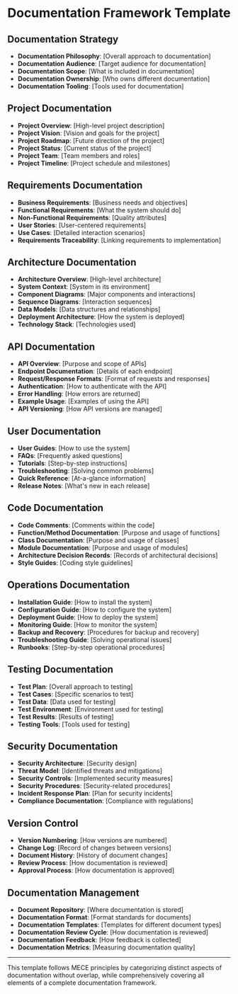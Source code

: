 # Documentation Framework Template

## Documentation Strategy
- **Documentation Philosophy**: [Overall approach to documentation]
- **Documentation Audience**: [Target audience for documentation]
- **Documentation Scope**: [What is included in documentation]
- **Documentation Ownership**: [Who owns different documentation]
- **Documentation Tooling**: [Tools used for documentation]

## Project Documentation
- **Project Overview**: [High-level project description]
- **Project Vision**: [Vision and goals for the project]
- **Project Roadmap**: [Future direction of the project]
- **Project Status**: [Current status of the project]
- **Project Team**: [Team members and roles]
- **Project Timeline**: [Project schedule and milestones]

## Requirements Documentation
- **Business Requirements**: [Business needs and objectives]
- **Functional Requirements**: [What the system should do]
- **Non-Functional Requirements**: [Quality attributes]
- **User Stories**: [User-centered requirements]
- **Use Cases**: [Detailed interaction scenarios]
- **Requirements Traceability**: [Linking requirements to implementation]

## Architecture Documentation
- **Architecture Overview**: [High-level architecture]
- **System Context**: [System in its environment]
- **Component Diagrams**: [Major components and interactions]
- **Sequence Diagrams**: [Interaction sequences]
- **Data Models**: [Data structures and relationships]
- **Deployment Architecture**: [How the system is deployed]
- **Technology Stack**: [Technologies used]

## API Documentation
- **API Overview**: [Purpose and scope of APIs]
- **Endpoint Documentation**: [Details of each endpoint]
- **Request/Response Formats**: [Format of requests and responses]
- **Authentication**: [How to authenticate with the API]
- **Error Handling**: [How errors are returned]
- **Example Usage**: [Examples of using the API]
- **API Versioning**: [How API versions are managed]

## User Documentation
- **User Guides**: [How to use the system]
- **FAQs**: [Frequently asked questions]
- **Tutorials**: [Step-by-step instructions]
- **Troubleshooting**: [Solving common problems]
- **Quick Reference**: [At-a-glance information]
- **Release Notes**: [What's new in each release]

## Code Documentation
- **Code Comments**: [Comments within the code]
- **Function/Method Documentation**: [Purpose and usage of functions]
- **Class Documentation**: [Purpose and usage of classes]
- **Module Documentation**: [Purpose and usage of modules]
- **Architecture Decision Records**: [Records of architectural decisions]
- **Style Guides**: [Coding style guidelines]

## Operations Documentation
- **Installation Guide**: [How to install the system]
- **Configuration Guide**: [How to configure the system]
- **Deployment Guide**: [How to deploy the system]
- **Monitoring Guide**: [How to monitor the system]
- **Backup and Recovery**: [Procedures for backup and recovery]
- **Troubleshooting Guide**: [Solving operational issues]
- **Runbooks**: [Step-by-step operational procedures]

## Testing Documentation
- **Test Plan**: [Overall approach to testing]
- **Test Cases**: [Specific scenarios to test]
- **Test Data**: [Data used for testing]
- **Test Environment**: [Environment used for testing]
- **Test Results**: [Results of testing]
- **Testing Tools**: [Tools used for testing]

## Security Documentation
- **Security Architecture**: [Security design]
- **Threat Model**: [Identified threats and mitigations]
- **Security Controls**: [Implemented security measures]
- **Security Procedures**: [Security-related procedures]
- **Incident Response Plan**: [Plan for security incidents]
- **Compliance Documentation**: [Compliance with regulations]

## Version Control
- **Version Numbering**: [How versions are numbered]
- **Change Log**: [Record of changes between versions]
- **Document History**: [History of document changes]
- **Review Process**: [How documentation is reviewed]
- **Approval Process**: [How documentation is approved]

## Documentation Management
- **Document Repository**: [Where documentation is stored]
- **Documentation Format**: [Format standards for documents]
- **Documentation Templates**: [Templates for different document types]
- **Documentation Review Cycle**: [How documentation is reviewed]
- **Documentation Feedback**: [How feedback is collected]
- **Documentation Metrics**: [Measuring documentation quality]

---

This template follows MECE principles by categorizing distinct aspects of documentation without overlap, while comprehensively covering all elements of a complete documentation framework. 
